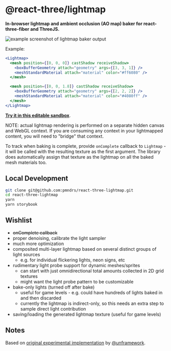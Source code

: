 # @react-three/lightmap

**In-browser lightmap and ambient occlusion (AO map) baker for react-three-fiber and ThreeJS.**

![example screenshot of lightmap baker output](./react-three-lightmap-example.png)

Example:

```jsx
<Lightmap>
  <mesh position={[0, 0, 0]} castShadow receiveShadow>
    <boxBufferGeometry attach="geometry" args={[3, 3, 1]} />
    <meshStandardMaterial attach="material" color="#ff6080" />
  </mesh>

  <mesh position={[0, 0, 1.8]} castShadow receiveShadow>
    <boxBufferGeometry attach="geometry" args={[2, 2, 2]} />
    <meshStandardMaterial attach="material" color="#4080ff" />
  </mesh>
</Lightmap>
```

**[Try it in this editable sandbox](https://codesandbox.io/s/github/pmndrs/react-three-lightmap/tree/v0.0.8/demo-sandbox)**.

NOTE: actual lightmap rendering is performed on a separate hidden canvas and WebGL context. If you are consuming any context in your lightmapped content, you will need to "bridge" that context.

To track when baking is complete, provide `onComplete` callback to `Lightmap` - it will be called with the resulting texture as the first argument. The library does automatically assign that texture as the lightmap on all the baked mesh materials too.

## Local Development

```sh
git clone git@github.com:pmndrs/react-three-lightmap.git
cd react-three-lightmap
yarn
yarn storybook
```

## Wishlist

- ~~onComplete callback~~
- proper denoising, calibrate the light sampler
- much more optimization
- composited multi-layer lightmap based on several distinct groups of light sources
  - e.g. for individual flickering lights, neon signs, etc
- rudimentary light probe support for dynamic meshes/sprites
  - can start with just omnidirectional total amounts collected in 2D grid textures
  - might want the light probe pattern to be customizable
- bake-only lights (turned off after bake)
  - useful for game levels - e.g. could have hundreds of lights baked in and then discarded
  - currently the lightmap is indirect-only, so this needs an extra step to sample direct light contribution
- saving/loading the generated lightmap texture (useful for game levels)

## Notes

Based on [original experimental implementation](https://github.com/unframework/threejs-lightmap-baker) by [@unframework](https://github.com/unframework).
